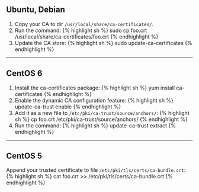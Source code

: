 ## Ubuntu, Debian

1. Copy your CA to dir `/usr/local/share/ca-certificates/`.
1. Run the command:
  {% highlight sh %}
  sudo cp foo.crt /usr/local/share/ca-certificates/foo.crt
  {% endhighlight %}
3. Update the CA store:
  {% highlight sh %}
  sudo update-ca-certificates
  {% endhighlight %}

---

## CentOS 6

1. Install the ca-certificates package:
  {% highlight sh %}
  yum install ca-certificates
  {% endhighlight %}
1. Enable the dynamic CA configuration feature:
  {% highlight sh %}
  update-ca-trust enable
  {% endhighlight %}
1. Add it as a new file to `/etc/pki/ca-trust/source/anchors/`:
  {% highlight sh %}
  cp foo.crt /etc/pki/ca-trust/source/anchors/
  {% endhighlight %}
1. Run the command:
  {% highlight sh %}
  update-ca-trust extract
  {% endhighlight %}

---

## CentOS 5

Append your trusted certificate to file `/etc/pki/tls/certs/ca-bundle.crt`:
{% highlight sh %}
cat foo.crt >> /etc/pki/tls/certs/ca-bundle.crt
{% endhighlight %}
